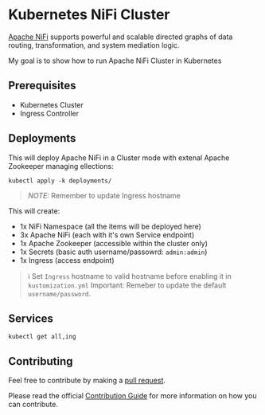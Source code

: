 # Kubernetes NiFi Cluster

[Apache NiFi](https://nifi.apache.org/) supports powerful and scalable directed graphs of data routing, transformation, and system mediation logic.

My goal is to show how to run Apache NiFi Cluster in Kubernetes

## Prerequisites

- Kubernetes Cluster
- Ingress Controller

## Deployments

This will deploy Apache NiFi in a Cluster mode with extenal Apache Zookeeper managing ellections:

```shell
kubectl apply -k deployments/
```

> *NOTE:* Remember to update Ingress hostname

This will create:

- 1x NiFi Namespace (all the items will be deployed here)
- 3x Apache NiFi (each with it's own Service endpoint)
- 1x Apache Zookeeper (accessible within the cluster only)
- 1x Secrets (basic auth username/passowrd: `admin:admin`)
- 1x Ingress (access endpoint)

> :information_source: Set `Ingress` hostname to valid hostname before enabling it in `kustomization.yml` 
> Important: Remeber to update the default `username/password`.

## Services

```shell
kubectl get all,ing
```

## Contributing

Feel free to contribute by making a [pull request](https://github.com/saidsef/k8s-nifi-cluster/pulls).

Please read the official [Contribution Guide](./CONTRIBUTING.md) for more information on how you can contribute.
